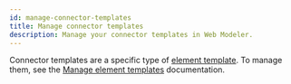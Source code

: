```yaml
---
id: manage-connector-templates
title: Manage connector templates
description: Manage your connector templates in Web Modeler.
---
```


Connector templates are a specific type of [element template](/components/concepts/element-templates.md). To manage them, see the [Manage element templates](/components/modeler/web-modeler/element-templates/manage-element-templates.md) documentation.
